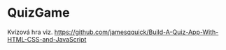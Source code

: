 # QuizGame
 Kvízová hra viz. https://github.com/jamesqquick/Build-A-Quiz-App-With-HTML-CSS-and-JavaScript
